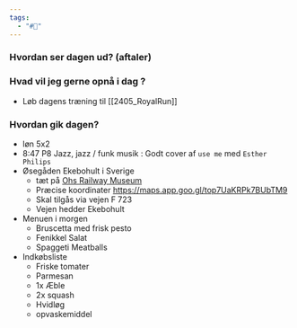 ```yaml
---
tags:
  - "#📅"
---
```

### Hvordan ser dagen ud? (aftaler)


### Hvad vil jeg gerne opnå i dag ?

- Løb dagens træning til [[2405_RoyalRun]] 

### Hvordan gik dagen?
- løn 5x2
- 8:47 P8 Jazz, jazz / funk musik : Godt cover af `use me` med `Esther Philips`
- Øsegåden Ekebohult i Sverige 
	- tæt på  [Ohs Railway Museum](https://maps.app.goo.gl/HniCodpPUKbvGA4Q7) 
	- Præcise koordinater https://maps.app.goo.gl/top7UaKRPk7BUbTM9  
	- Skal tilgås via vejen F 723
	- Vejen hedder Ekebohult 
- Menuen i morgen 
	- Bruscetta med frisk pesto 
	- Fenikkel Salat 
	- Spaggeti Meatballs
- Indkøbsliste 
	- Friske tomater 
	- Parmesan
	- 1x Æble 
	- 2x squash 
	- Hvidløg 
	- opvaskemiddel
